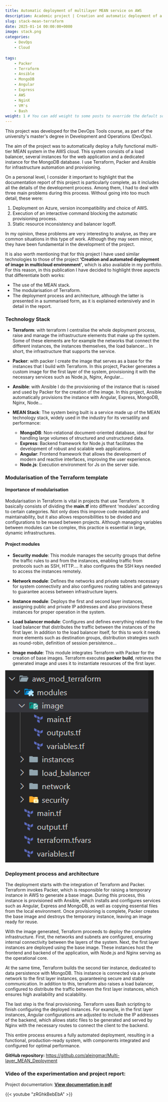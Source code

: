 ```yaml
---
title: Automatic deployment of multilayer MEAN service on AWS
description: Academic project | Creation and automatic deployment of a multi-tier MEAN system on AWS using Terraform, Packer and Ansible. Modular infrastructure with load balancer, multiple instances for the application and a MongoDB database.
slug: stack-mean-terraform
date: 2025-01-14 00:00:00+0000
image: stack.png
categories:
    - DevOps
    - Cloud

tags:
    - Packer
    - Terraform
    - Ansible
    - MongoDB
    - Angular
    - Express
    - AWS
    - NginX
    - VM's
    - Bash
weight: 1 # You can add weight to some posts to override the default sorting (date descending)
---
```



This project was developed for the DevOps Tools course, as part of the university's master's degree in Development and Operations (DevOps).

The aim of the project was to automatically deploy a fully functional multi-tier MEAN system in the AWS cloud. This system consists of a load balancer, several instances for the web application and a dedicated instance for the MongoDB database. I use Terraform, Packer and Ansible for infrastructure automation and provisioning.

On a personal level, I consider it important to highlight that the documentation report of this project is particularly complete, as it includes all the details of the development process. Among them, I had to deal with three main problems during this process. Without going into too much detail, these were:

1. Deployment on Azure, version incompatibility and choice of AWS.
2. Execution of an interactive command blocking the automatic provisioning process.
3. Static resource inconsistency and balancer logoff.

In my opinion, these problems are very interesting to analyse, as they are common situations in this type of work. Although they may seem minor, they have been fundamental in the development of the project.

It is also worth mentioning that for this project I have used similar technologies to those of the project **‘Creation and automated deployment of image in multicloud environment’**, which is also available in my portfolio. For this reason, in this publication I have decided to highlight three aspects that differentiate both works:

- The use of the MEAN stack.
- The modularisation of Terraform.
- The deployment process and architecture, although the latter is presented in a summarised form, as it is explained extensively and in detail in the report.

### Technology Stack

- **Terraform**: with terraform I centralise the whole deployment process, raise and manage the infrastructure elements that make up the system. Some of these elements are for example the networks that connect the different instances, the instances themselves, the load balancer... In short, the infrastructure that supports the service.

- **Packer**: with packer I create the image that serves as a base for the instances that I build with Terraform. In this project, Packer generates a custom image for the first layer of the system, provisioning it with the necessary services such as Node.js, Nginx, Angular...

- **Ansible**: with Ansible I do the provisioning of the instance that is raised and used by Packer for the creation of the image. In this project, Ansible automatically provisions the instance with Angular, Express, MongoDB, Nginx, Node...

- **MEAN Stack**: The system being built is a service made up of the MEAN technology stack, widely used in the industry for its versatility and performance:
    - **MongoDB**: Non-relational document-oriented database, ideal for handling large volumes of structured and unstructured data.
    - **Express**: Backend framework for Node.js that facilitates the development of robust and scalable web applications.
    - **Angular**: Frontend framework that allows the development of modern and reactive interfaces, improving the user experience.
    - **Node.js**: Execution environment for Js on the server side.

### Modularisation of the Terraform template

#### Importance of modularisation

Modularisation in Terraform is vital in projects that use Terraform. It basically consists of dividing the **main.tf** into different ‘modules’ according to certain categories. Not only does this improve code readability and maintainability, but it also allows responsibilities to be divided and configurations to be reused between projects. Although managing variables between modules can be complex, this practice is essential in large, dynamic infrastructures.

#### Project modules

- **Security module**: This module manages the security groups that define the traffic rules to and from the instances, enabling traffic from protocols such as SSH, HTTP.... It also configures the SSH keys needed to access the instances remotely.

- **Network module**: Defines the networks and private subnets necessary for system connectivity and also configures routing tables and gateways to guarantee access between infrastructure layers.

- **Instance module**: Deploys the first and second layer instances, assigning public and private IP addresses and also provisions these instances for proper operation in the system.

- **Load balancer module**: Configures and defines everything related to the load balancer that distributes the traffic between the instances of the first layer. In addition to the load balancer itself, for this to work it needs more elements such as destination groups, distribution strategies such as round-robin, definition of session persistence...

- **Image module**: This module integrates Terraform with Packer for the creation of base images. Terraform executes **packer build**, retrieves the generated image and uses it to instantiate resources of the first layer.

![Directory structure](modulos.png)

### Deployment process and architecture

The deployment starts with the integration of Terraform and Packer. Terraform invokes Packer, which is responsible for raising a temporary instance in AWS to generate a base image. During this process, this instance is provisioned with Ansible, which installs and configures services such as Angular, Express and MongoDB, as well as copying essential files from the local environment. Once provisioning is complete, Packer creates the base image and destroys the temporary instance, leaving an image ready for reuse.

With the image generated, Terraform proceeds to deploy the complete infrastructure. First, the networks and subnets are configured, ensuring internal connectivity between the layers of the system. Next, the first layer instances are deployed using the base image. These instances host the frontend and backend of the application, with Node.js and Nginx serving as the operational core.

At the same time, Terraform builds the second tier instance, dedicated to data persistence with MongoDB. This instance is connected via a private network to the first layer instances, guaranteeing secure and stable communication. In addition to this, terraform also raises a load balancer, configured to distribute the traffic between the first layer instances, which ensures high availability and scalability.

The last step is the final provisioning. Terraform uses Bash scripting to finish configuring the deployed instances. For example, in the first layer instances, Angular configurations are adjusted to include the IP addresses of the backend, which allows static files to be generated and served by Nginx with the necessary routes to connect the client to the backend.

This entire process ensures a fully automated deployment, resulting in a functional, production-ready system, with components integrated and configured for optimal performance.


**GitHub repository:** 
https://github.com/aleingmar/Multi-layer_MEAN_Deployment


### Video of the experimentation and project report:
Project documentation: [**View documentation in pdf**](/post/stack-MEAN-Terraform/Act2_StackMEAN_Terraform_AlejandroIngles.pdf)

{{< youtube "zRGhkBebEbA" >}}